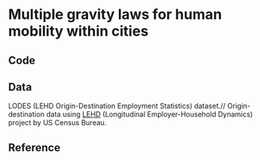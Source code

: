 # Multiple gravity laws for human mobility within cities
## Code

## Data
LODES (LEHD Origin-Destination Employment Statistics) dataset.//
Origin-destination data using [LEHD](https://lehd.ces.census.gov/) (Longitudinal Employer-Household Dynamics) project by US Census Bureau.

## Reference
